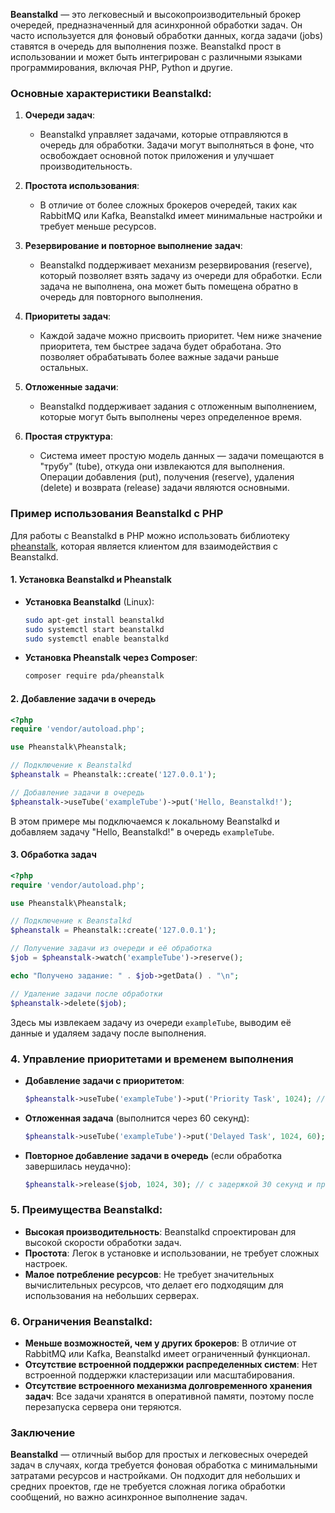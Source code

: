 **Beanstalkd** — это легковесный и высокопроизводительный брокер очередей, предназначенный для асинхронной обработки задач. Он часто используется для фоновый обработки данных, когда задачи (jobs) ставятся в очередь для выполнения позже. Beanstalkd прост в использовании и может быть интегрирован с различными языками программирования, включая PHP, Python и другие.

### Основные характеристики Beanstalkd:

1. **Очереди задач**:
   - Beanstalkd управляет задачами, которые отправляются в очередь для обработки. Задачи могут выполняться в фоне, что освобождает основной поток приложения и улучшает производительность.

2. **Простота использования**:
   - В отличие от более сложных брокеров очередей, таких как RabbitMQ или Kafka, Beanstalkd имеет минимальные настройки и требует меньше ресурсов.

3. **Резервирование и повторное выполнение задач**:
   - Beanstalkd поддерживает механизм резервирования (reserve), который позволяет взять задачу из очереди для обработки. Если задача не выполнена, она может быть помещена обратно в очередь для повторного выполнения.

4. **Приоритеты задач**:
   - Каждой задаче можно присвоить приоритет. Чем ниже значение приоритета, тем быстрее задача будет обработана. Это позволяет обрабатывать более важные задачи раньше остальных.

5. **Отложенные задачи**:
   - Beanstalkd поддерживает задания с отложенным выполнением, которые могут быть выполнены через определенное время.

6. **Простая структура**:
   - Система имеет простую модель данных — задачи помещаются в "трубу" (tube), откуда они извлекаются для выполнения. Операции добавления (put), получения (reserve), удаления (delete) и возврата (release) задачи являются основными.

### Пример использования Beanstalkd с PHP

Для работы с Beanstalkd в PHP можно использовать библиотеку [pheanstalk](https://github.com/pda/pheanstalk), которая является клиентом для взаимодействия с Beanstalkd.

#### 1. Установка Beanstalkd и Pheanstalk

- **Установка Beanstalkd** (Linux):
  ```bash
  sudo apt-get install beanstalkd
  sudo systemctl start beanstalkd
  sudo systemctl enable beanstalkd
  ```

- **Установка Pheanstalk через Composer**:
  ```bash
  composer require pda/pheanstalk
  ```

#### 2. Добавление задачи в очередь

```php
<?php
require 'vendor/autoload.php';

use Pheanstalk\Pheanstalk;

// Подключение к Beanstalkd
$pheanstalk = Pheanstalk::create('127.0.0.1');

// Добавление задачи в очередь
$pheanstalk->useTube('exampleTube')->put('Hello, Beanstalkd!');
```

В этом примере мы подключаемся к локальному Beanstalkd и добавляем задачу "Hello, Beanstalkd!" в очередь `exampleTube`.

#### 3. Обработка задач

```php
<?php
require 'vendor/autoload.php';

use Pheanstalk\Pheanstalk;

// Подключение к Beanstalkd
$pheanstalk = Pheanstalk::create('127.0.0.1');

// Получение задачи из очереди и её обработка
$job = $pheanstalk->watch('exampleTube')->reserve();

echo "Получено задание: " . $job->getData() . "\n";

// Удаление задачи после обработки
$pheanstalk->delete($job);
```

Здесь мы извлекаем задачу из очереди `exampleTube`, выводим её данные и удаляем задачу после выполнения.

### 4. Управление приоритетами и временем выполнения

- **Добавление задачи с приоритетом**:
  ```php
  $pheanstalk->useTube('exampleTube')->put('Priority Task', 1024); // где 1024 — приоритет
  ```

- **Отложенная задача** (выполнится через 60 секунд):
  ```php
  $pheanstalk->useTube('exampleTube')->put('Delayed Task', 1024, 60);
  ```

- **Повторное добавление задачи в очередь** (если обработка завершилась неудачно):
  ```php
  $pheanstalk->release($job, 1024, 30); // с задержкой 30 секунд и приоритетом 1024
  ```

### 5. Преимущества Beanstalkd:

- **Высокая производительность**: Beanstalkd спроектирован для высокой скорости обработки задач.
- **Простота**: Легок в установке и использовании, не требует сложных настроек.
- **Малое потребление ресурсов**: Не требует значительных вычислительных ресурсов, что делает его подходящим для использования на небольших серверах.

### 6. Ограничения Beanstalkd:

- **Меньше возможностей, чем у других брокеров**: В отличие от RabbitMQ или Kafka, Beanstalkd имеет ограниченный функционал.
- **Отсутствие встроенной поддержки распределенных систем**: Нет встроенной поддержки кластеризации или масштабирования.
- **Отсутствие встроенного механизма долговременного хранения задач**: Все задачи хранятся в оперативной памяти, поэтому после перезапуска сервера они теряются.

### Заключение

**Beanstalkd** — отличный выбор для простых и легковесных очередей задач в случаях, когда требуется фоновая обработка с минимальными затратами ресурсов и настройками. Он подходит для небольших и средних проектов, где не требуется сложная логика обработки сообщений, но важно асинхронное выполнение задач.